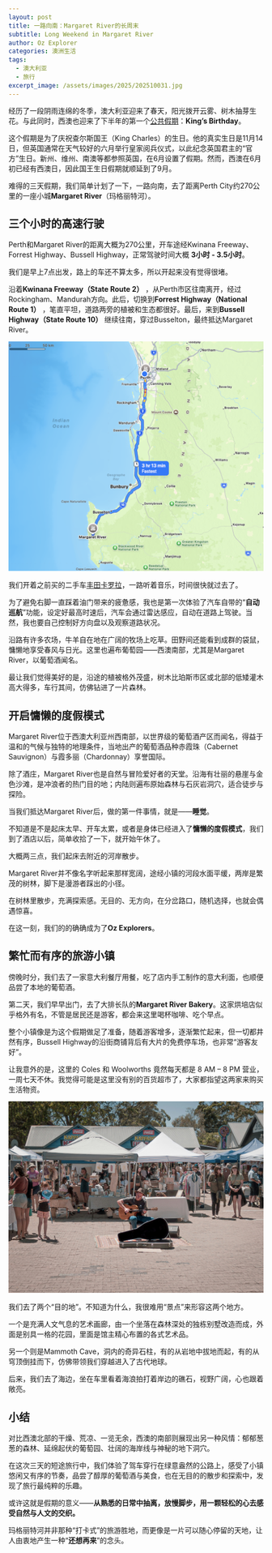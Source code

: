 ```yaml
---
layout: post
title: 一路向南：Margaret River的长周末
subtitle: Long Weekend in Margaret River
author: Oz Explorer
categories: 澳洲生活
tags:
  - 澳大利亚
  - 旅行
excerpt_image: /assets/images/2025/202510031.jpg
---
```

经历了一段阴雨连绵的冬季，澳大利亚迎来了春天，阳光拨开云雾、树木抽芽生花。与此同时，西澳也迎来了下半年的第一个[公共假期](https://www.ozexplorers.com/澳洲生活/2024/09/21/public-holidays-in-western-australia.html)：**King’s Birthday**。

这个假期是为了庆祝查尔斯国王（King Charles）的生日。他的真实生日是11月14日，但英国通常在天气较好的六月举行皇家阅兵仪式，以此纪念英国君主的“官方”生日。新州、维州、南澳等都参照英国，在6月设置了假期。然而，西澳在6月初已经有西澳日，因此国王生日假期就顺延到了9月。

难得的三天假期，我们简单计划了一下，一路向南，去了距离Perth City约270公里的一座小城**Margaret River**（玛格丽特河）。

## 三个小时的高速行驶

Perth和Margaret River的距离大概为270公里，开车途经Kwinana Freeway、Forrest Highway、Bussell Highway，正常驾驶时间大概 **3小时 - 3.5小时**。

我们是早上7点出发，路上的车还不算太多，所以开起来没有觉得很堵。

沿着**Kwinana Freeway（State Route 2）** ，从Perth市区往南离开，经过Rockingham、Mandurah方向。此后，切换到**Forrest Highway（National Route 1）** ，笔直平坦，道路两旁的植被和生态都很好。最后，来到**Bussell Highway（State Route 10）** 继续往南，穿过Busselton，最终抵达Margaret River。

![202510032](/assets/images/2025/202510032.png)

我们开着之前买的二手车[丰田卡罗拉](https://www.ozexplorers.com/澳洲生活/2025/06/22/i-bought-my-first-used-car-for-25000-australian-dollars.html)，一路听着音乐，时间很快就过去了。

为了避免右脚一直踩着油门带来的疲惫感，我也是第一次体验了汽车自带的“**自动巡航**”功能，设定好最高时速后，汽车会通过雷达感应，自动在道路上驾驶。当然，我也要自己控制好方向盘以及观察道路状况。

沿路有许多农场，牛羊自在地在广阔的牧场上吃草。田野间还能看到成群的袋鼠，慵懒地享受春风与日光。这里也遍布葡萄园——西澳南部，尤其是Margaret River，以葡萄酒闻名。

最让我们觉得美好的是，沿途的植被格外茂盛，树木比珀斯市区或北部的低矮灌木高大得多，车行其间，仿佛钻进了一片森林。

## 开启慵懒的度假模式

Margaret River位于西澳大利亚州西南部，以世界级的葡萄酒产区而闻名，得益于温和的气候与独特的地理条件，当地出产的葡萄酒品种赤霞珠（Cabernet Sauvignon）与霞多丽（Chardonnay）享誉国际。

除了酒庄，Margaret River也是自然与冒险爱好者的天堂。沿海有壮丽的悬崖与金色沙滩，是冲浪者的热门目的地；内陆则遍布原始森林与石灰岩洞穴，适合徒步与探险。

当我们抵达Margaret River后，做的第一件事情，就是——**睡觉**。

不知道是不是起床太早、开车太累，或者是身体已经进入了**慵懒的度假模式**，我们到了酒店以后，简单收拾了一下，就开始午休了。

大概两三点，我们起床去附近的河岸散步。

Margaret River并不像名字听起来那样宽阔，途经小镇的河段水面平缓，两岸是繁茂的树林，脚下是漫游者踩出的小径。

在树林里散步，充满探索感。无目的、无方向，在分岔路口，随机选择，也就会偶遇惊喜。

在这一刻，我们的的确确成为了**Oz Explorers**。

## 繁忙而有序的旅游小镇

傍晚时分，我们去了一家意大利餐厅用餐，吃了店内手工制作的意大利面，也顺便品尝了本地的葡萄酒。

第二天，我们早早出门，去了大排长队的**Margaret River Bakery**。这家烘培店似乎格外有名，不管是居民还是游客，都会来这里喝杯咖啡、吃个早点。

整个小镇像是为这个假期做足了准备，随着游客增多，逐渐繁忙起来，但一切都井然有序，Bussell Highway的沿街商铺背后有大片的免费停车场，也非常“游客友好”。

让我意外的是，这里的 Coles 和 Woolworths 竟然每天都是 8 AM – 8 PM 营业，一周七天不休。我觉得可能是这里没有别的百货超市了，大家都指望这两家来购买生活物资。

![202510031](/assets/images/2025/202510031.jpg)

我们去了两个“目的地”。不知道为什么，我很难用“景点”来形容这两个地方。

一个是充满人文气息的艺术画廊，由一个坐落在森林深处的独栋别墅改造而成，外面是别具一格的花园，里面是馆主精心布置的各式艺术品。

另一个则是Mammoth Cave，洞内的奇异石柱，有的从岩地中拔地而起，有的从穹顶倒挂而下，仿佛带领我们穿越进入了古代地球。

后来，我们去了海边，坐在车里看着海浪拍打着岸边的礁石，视野广阔，心也跟着敞亮。

## 小结

对比西澳北部的干燥、荒凉、一览无余，西澳的南部则展现出另一种风情：郁郁葱葱的森林、延绵起伏的葡萄园、壮阔的海岸线与神秘的地下洞穴。

在这次三天的短途旅行中，我们体验了驾车穿行在绿意盎然的公路上，感受了小镇悠闲又有序的节奏，品尝了醇厚的葡萄酒与美食，也在无目的的散步和探索中，发现了旅行最纯粹的乐趣。

或许这就是假期的意义——**从熟悉的日常中抽离，放慢脚步，用一颗轻松的心去感受自然与人文的交织。**

玛格丽特河并非那种“打卡式”的旅游胜地，而更像是一片可以随心停留的天地，让人由衷地产生一种“**还想再来**”的念头。

